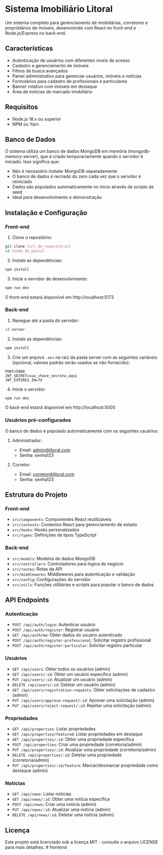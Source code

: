 # Sistema Imobiliário Litoral

Um sistema completo para gerenciamento de imobiliárias, corretores e proprietários de imóveis, desenvolvido com React no front-end e Node.js/Express no back-end.

## Características

- Autenticação de usuários com diferentes níveis de acesso
- Cadastro e gerenciamento de imóveis
- Filtros de busca avançados
- Painel administrativo para gerenciar usuários, imóveis e notícias
- Formulários para cadastro de profissionais e particulares
- Banner rotativo com imóveis em destaque
- Área de notícias do mercado imobiliário

## Requisitos

- Node.js 18.x ou superior
- NPM ou Yarn

## Banco de Dados

O sistema utiliza um banco de dados MongoDB em memória (mongodb-memory-server), que é criado temporariamente quando o servidor é iniciado. Isso significa que:

- Não é necessário instalar MongoDB separadamente
- O banco de dados é recriado do zero cada vez que o servidor é reiniciado
- Dados são populados automaticamente no início através de scripts de seed
- Ideal para desenvolvimento e demonstração

## Instalação e Configuração

### Front-end

1. Clone o repositório:
```bash
git clone [url_do_repositório]
cd [nome_da_pasta]
```

2. Instale as dependências:
```bash
npm install
```

3. Inicie o servidor de desenvolvimento:
```bash
npm run dev
```

O front-end estará disponível em http://localhost:5173

### Back-end

1. Navegue até a pasta do servidor:
```bash
cd server
```

2. Instale as dependências:
```bash
npm install
```

3. Crie um arquivo `.env` na raiz da pasta server com as seguintes variáveis (opcional, valores padrão serão usados se não fornecido):
```
PORT=5000
JWT_SECRET=sua_chave_secreta_aqui
JWT_EXPIRES_IN=7d
```

4. Inicie o servidor:
```bash
npm run dev
```

O back-end estará disponível em http://localhost:5000

### Usuários pré-configurados

O banco de dados é populado automaticamente com os seguintes usuários:

1. Administrador:
   - Email: admin@litoral.com
   - Senha: senha123

2. Corretor:
   - Email: corretor@litoral.com
   - Senha: senha123

## Estrutura do Projeto

### Front-end
- `src/components`: Componentes React reutilizáveis
- `src/contexts`: Contextos React para gerenciamento de estado
- `src/hooks`: Hooks personalizados
- `src/types`: Definições de tipos TypeScript

### Back-end
- `src/models`: Modelos de dados MongoDB
- `src/controllers`: Controladores para lógica de negócio
- `src/routes`: Rotas da API
- `src/middlewares`: Middlewares para autenticação e validação
- `src/config`: Configurações do servidor
- `src/utils`: Funções utilitárias e scripts para popular o banco de dados

## API Endpoints

### Autenticação
- `POST /api/auth/login`: Autenticar usuário
- `POST /api/auth/register`: Registrar usuário
- `GET /api/auth/me`: Obter dados do usuário autenticado
- `POST /api/auth/register-professional`: Solicitar registro profissional
- `POST /api/auth/register-particular`: Solicitar registro particular

### Usuários
- `GET /api/users`: Obter todos os usuários (admin)
- `GET /api/users/:id`: Obter um usuário específico (admin)
- `PUT /api/users/:id`: Atualizar um usuário (admin)
- `DELETE /api/users/:id`: Deletar um usuário (admin)
- `GET /api/users/registration-requests`: Obter solicitações de cadastro (admin)
- `PUT /api/users/approve-request/:id`: Aprovar uma solicitação (admin)
- `PUT /api/users/reject-request/:id`: Rejeitar uma solicitação (admin)

### Propriedades
- `GET /api/properties`: Listar propriedades
- `GET /api/properties/featured`: Listar propriedades em destaque
- `GET /api/properties/:id`: Obter uma propriedade específica
- `POST /api/properties`: Criar uma propriedade (corretoria/admin)
- `PUT /api/properties/:id`: Atualizar uma propriedade (corretoria/admin)
- `DELETE /api/properties/:id`: Deletar uma propriedade (corretoria/admin)
- `PUT /api/properties/:id/feature`: Marcar/desmarcar propriedade como destaque (admin)

### Notícias
- `GET /api/news`: Listar notícias
- `GET /api/news/:id`: Obter uma notícia específica
- `POST /api/news`: Criar uma notícia (admin)
- `PUT /api/news/:id`: Atualizar uma notícia (admin)
- `DELETE /api/news/:id`: Deletar uma notícia (admin)

## Licença

Este projeto está licenciado sob a licença MIT - consulte o arquivo LICENSE para mais detalhes. #   f r o n t e n d  
 
